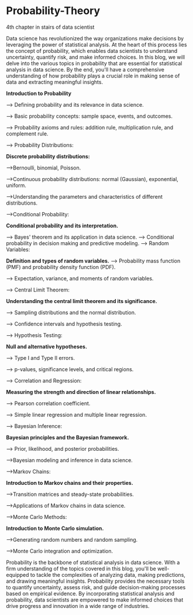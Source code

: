 # Probability-Theory
4th chapter in stairs of data scientist

Data science has revolutionized the way organizations make decisions by leveraging the power of statistical analysis. At the heart of this process lies the concept of probability, which enables data scientists to understand uncertainty, quantify risk, and make informed choices. In this blog, we will delve into the various topics in probability that are essential for statistical analysis in data science. By the end, you'll have a comprehensive understanding of how probability plays a crucial role in making sense of data and extracting meaningful insights.

**Introduction to Probability**

--> Defining probability and its relevance in data science.

--> Basic probability concepts: sample space, events, and outcomes.

--> Probability axioms and rules: addition rule, multiplication rule, and complement rule.

--> Probability Distributions:

**Discrete probability distributions:** 

-->Bernoulli, binomial, Poisson.

-->Continuous probability distributions: normal (Gaussian), exponential, uniform.

-->Understanding the parameters and characteristics of different distributions.

-->Conditional Probability:

**Conditional probability and its interpretation.**

--> Bayes' theorem and its application in data science.
--> Conditional probability in decision making and predictive modeling.
--> Random Variables:

**Definition and types of random variables.**
--> Probability mass function (PMF) and probability density function (PDF).

--> Expectation, variance, and moments of random variables.

--> Central Limit Theorem:

**Understanding the central limit theorem and its significance.**

--> Sampling distributions and the normal distribution.

--> Confidence intervals and hypothesis testing.

--> Hypothesis Testing:

**Null and alternative hypotheses.**

--> Type I and Type II errors.

--> p-values, significance levels, and critical regions.

--> Correlation and Regression:

**Measuring the strength and direction of linear relationships.**

--> Pearson correlation coefficient.

--> Simple linear regression and multiple linear regression.

--> Bayesian Inference:

**Bayesian principles and the Bayesian framework.**

--> Prior, likelihood, and posterior probabilities.

-->Bayesian modeling and inference in data science.

-->Markov Chains:

**Introduction to Markov chains and their properties.**

-->Transition matrices and steady-state probabilities.

-->Applications of Markov chains in data science.

-->Monte Carlo Methods:

**Introduction to Monte Carlo simulation.**

-->Generating random numbers and random sampling.

-->Monte Carlo integration and optimization.

Probability is the backbone of statistical analysis in data science. With a firm understanding of the topics covered in this blog, you'll be well-equipped to tackle the complexities of analyzing data, making predictions, and drawing meaningful insights. Probability provides the necessary tools to quantify uncertainty, assess risk, and guide decision-making processes based on empirical evidence. By incorporating statistical analysis and probability, data scientists are empowered to make informed choices that drive progress and innovation in a wide range of industries.
